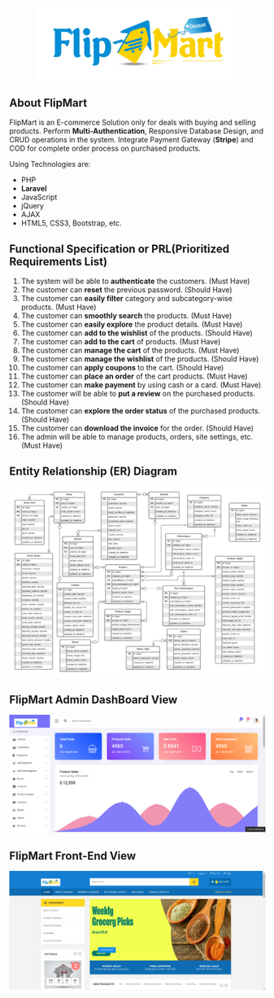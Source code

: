 <!-- ![FlipMart](public/assets/frontend/images/logo2.png) -->

<p align="center">
<img src="images/FlipMart.png" width="400">
</p>

## About FlipMart

FlipMart is an E-commerce Solution only for deals with buying and selling products. Perform **Multi-Authentication**, Responsive Database Design, and CRUD operations in the system. Integrate Payment Gateway (**Stripe**) and COD for complete order process on purchased products.<br/>

Using Technologies are:
- PHP
- **Laravel**
- JavaScript
- jQuery
- AJAX 
- HTML5, CSS3, Bootstrap, etc. <br/>


## Functional Specification or PRL(Prioritized Requirements List)

1. The system will be able to **authenticate** the customers. (Must Have)
2. The customer can **reset** the previous password. (Should Have)
3. The customer can **easily filter** category and subcategory-wise products. (Must Have)
4. The customer can **smoothly search** the products. (Must Have)
5. The customer can **easily explore** the product details. (Must Have)
6. The customer can **add to the wishlist** of the products. (Should Have)
7. The customer can **add to the cart** of products. (Must Have)
8. The customer can **manage the cart** of the products. (Must Have)
9. The customer can **manage the wishlist** of the products. (Should Have)
10. The customer can **apply coupons** to the cart. (Should Have)
11. The customer can **place an order** of the cart products. (Must Have)
12. The customer can **make payment** by using cash or a card. (Must Have)
13. The customer will be able to **put a review** on the purchased products. (Should Have)
14. The customer can **explore the order status** of the purchased products. (Should Have)
15. The customer can **download the invoice** for the order. (Should Have)
16. The admin will be able to manage products, orders, site settings, etc. (Must Have)

## Entity Relationship (ER) Diagram

<p align="center">
<img src="images/FlipMart-ERD.png" width="600">
</p>

## FlipMart Admin DashBoard View

<p align="center">
<img src="images/FlipMart-Admin-Dashboard-View.png" width="600">
</p>

## FlipMart Front-End View

<p align="center">
<img src="images/FlipMart-FrontEnd-View.png" width="600">
</p>